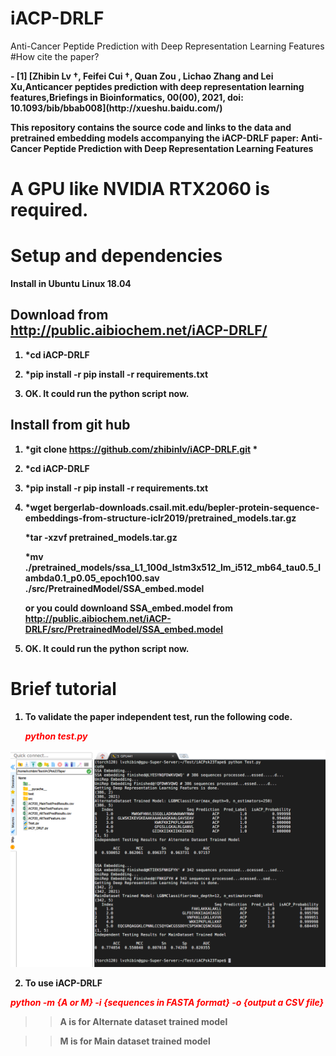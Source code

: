 # iACP-DRLF<br>
Anti-Cancer Peptide Prediction with Deep Representation Learning Features
#How cite the paper?<b>
<div id="refer-anchor-1"></div>
- [1] [Zhibin Lv †, Feifei Cui †, Quan Zou , Lichao Zhang and Lei Xu,Anticancer peptides prediction with deep
representation learning features,Briefings in Bioinformatics, 00(00), 2021, doi: 10.1093/bib/bbab008](http://xueshu.baidu.com/)


This repository contains the source code and links to the data and pretrained embedding models accompanying the iACP-DRLF paper: Anti-Cancer Peptide Prediction with Deep Representation Learning Features

# A GPU like NVIDIA RTX2060 is required.

# Setup and dependencies

Install in Ubuntu Linux 18.04

## Download from http://public.aibiochem.net/iACP-DRLF/

1.  *cd iACP-DRLF

2. *pip install -r pip install -r requirements.txt

3. OK. It could run the python script now.

## Install from git hub 


1. *git clone https://github.com/zhibinlv/iACP-DRLF.git *

2. *cd iACP-DRLF

3. *pip install -r pip install -r requirements.txt

4. *wget bergerlab-downloads.csail.mit.edu/bepler-protein-sequence-embeddings-from-structure-iclr2019/pretrained_models.tar.gz

    *tar -xzvf pretrained_models.tar.gz

    *mv ./pretrained_models/ssa_L1_100d_lstm3x512_lm_i512_mb64_tau0.5_lambda0.1_p0.05_epoch100.sav ./src/PretrainedModel/SSA_embed.model
    
    or you could downloand SSA_embed.model from http://public.aibiochem.net/iACP-DRLF/src/PretrainedModel/SSA_embed.model

7. OK. It could run the python script now.

# Brief tutorial

1. To validate the paper independent test, run the following code.

    
   <font color=red> *python test.py*</font>
   
  ![image](https://github.com/zhibinlv/iACP-DRLF/blob/main/img/Test01.PNG)
  
 2. To use iACP-DRLF

   <font color=red>*python -m {A or M} -i {sequences in FASTA format} -o {output a CSV file}* </font>
   
 >> A is for Alternate dataset trained model
 
 >> M is for Main dataset trained model 
 
 
 
